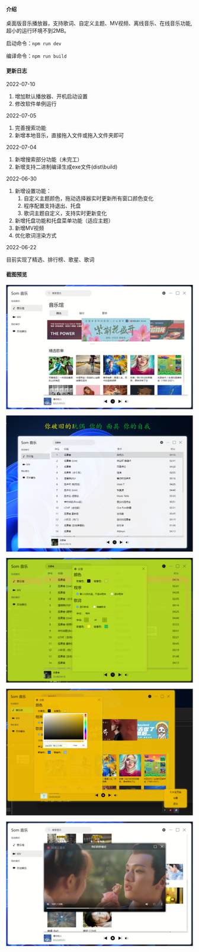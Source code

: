 #### 介绍
桌面版音乐播放器，支持歌词、自定义主题、MV视频、离线音乐、在线音乐功能,超小的运行环境不到2MB。

启动命令：`npm run dev`

编译命令：`npm run build`

#### 更新日志

2022-07-10

1. 增加默认播放器、开机启动设置
2. 修改软件单例运行


2022-07-05

1. 完善搜索功能
2. 新增本地音乐，直接拖入文件或拖入文件夹即可

2022-07-04

1. 新增搜索部分功能（未完工）
2. 新增支持二进制编译生成exe文件(dist\build)

2022-06-30

1. 新增设置功能：
    1. 自定义主题颜色，拖动选择器实时更新所有窗口颜色变化
    2. 程序配置支持退出、托盘
    3. 歌词主题自定义，支持实时更新变化
2. 新增托盘功能和托盘菜单功能（适应主题）
3. 新增MV视频
4. 优化歌词渲染方式

2022-06-22

目前实现了精选、排行榜、歌星、歌词


#### 截图预览
![主界面](https://raw.githubusercontent.com/Cashew-wood/som_music/master/preview/preview1.png)

![歌词](https://raw.githubusercontent.com/Cashew-wood/som_music/master/preview/preview2.png)

![设置](https://raw.githubusercontent.com/Cashew-wood/som_music/master/preview/preview3.png)

![托盘菜单](https://raw.githubusercontent.com/Cashew-wood/som_music/master/preview/preview4.png)

![MV视频](https://raw.githubusercontent.com/Cashew-wood/som_music/master/preview/preview5.png)
